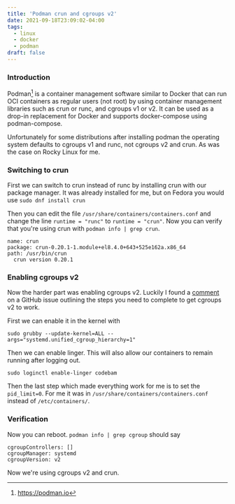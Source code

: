```yaml
---
title: 'Podman crun and cgroups v2'
date: 2021-09-18T23:09:02-04:00
tags:
  - linux
  - docker
  - podman
draft: false
---
```


### Introduction

Podman[^1] is a container management software similar to Docker that can run
OCI containers as regular users (not root) by using container management
libraries such as crun or runc, and cgroups v1 or v2. It can be used as a
drop-in replacement for Docker and supports docker-compose using
podman-compose.

Unfortunately for some distributions after installing podman the operating
system defaults to cgroups v1 and runc, not cgroups v2 and crun. As was the
case on Rocky Linux for me.

### Switching to crun

First we can switch to crun instead of runc by installing crun with our package
manager. It was already installed for me, but on Fedora you would use `sudo dnf
install crun`

Then you can edit the file `/usr/share/containers/containers.conf` and change
the line `runtime = "runc"` to `runtime = "crun"`. Now you can verify that
you're using crun with `podman info | grep crun`.

```
name: crun
package: crun-0.20.1-1.module+el8.4.0+643+525e162a.x86_64
path: /usr/bin/crun
  crun version 0.20.1
```

### Enabling cgroups v2

Now the harder part was enabling cgroups v2. Luckily I found a
[comment](https://github.com/containers/podman/issues/9410#issuecomment-785840320)
on a GitHub issue outlining the steps you need to complete to get cgroups v2 to
work.

First we can enable it in the kernel with

```
sudo grubby --update-kernel=ALL --args="systemd.unified_cgroup_hierarchy=1"
```

Then we can enable linger. This will also allow our containers to remain
running after logging out.

```
sudo loginctl enable-linger codebam
```

Then the last step which made everything work for me is to set the
`pid_limit=0`. For me it was in `/usr/share/containers/containers.conf` instead
of `/etc/containers/`.

### Verification

Now you can reboot. `podman info | grep cgroup` should say

```
cgroupControllers: []
cgroupManager: systemd
cgroupVersion: v2
```

Now we're using cgroups v2 and crun.

[^1]: https://podman.io
